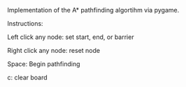 Implementation of the A* pathfinding algortihm via pygame.

Instructions:

Left click any node: set start, end, or barrier

Right click any node: reset node

Space: Begin pathfinding

c: clear board
